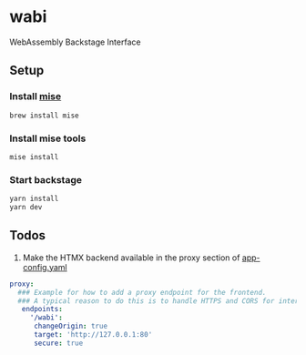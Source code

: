 # wabi
WebAssembly Backstage Interface

## Setup

### Install [mise](https://mise.jdx.dev/)
```
brew install mise
```

### Install mise tools
```
mise install
```

### Start backstage
```sh
yarn install
yarn dev
```
## Todos

1. Make the HTMX backend available in the proxy section of [app-config.yaml](app-config.yaml) 
```yaml
proxy:
  ### Example for how to add a proxy endpoint for the frontend.
  ### A typical reason to do this is to handle HTTPS and CORS for internal services.
   endpoints:
     '/wabi':
      changeOrigin: true
      target: 'http://127.0.0.1:80'
      secure: true
```
